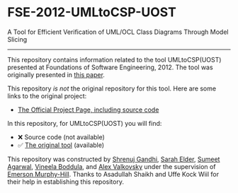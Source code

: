 # FSE-2012-UMLtoCSP-UOST
A Tool for Efficient Verification of UML/OCL Class Diagrams Through Model Slicing

***

This repository contains information related to the tool UMLtoCSP(UOST) presented at Foundations of Software Engineering, 2012. The tool was originally presented in [this paper](http://dl.acm.org/citation.cfm?id=2393596.2393639&coll=DL&dl=GUIDE&CFID=544907474&CFTOKEN=96283854).

This repository _is not_ the original repository for this tool. Here are some links to the original project:
* [The Official Project Page, including source code](http://asadshaikh.com/UMLtoCSP_UOST/)

In this repository, for UMLtoCSP(UOST) you will find:
* :x: Source code (not available)
* :white_check_mark: [The original tool](http://asadshaikh.com/UMLtoCSP_UOST/download.html) (available)

This repository was constructed by [Shrenuj Gandhi](https://github.com/shrenujgandhi), [Sarah Elder](https://github.com/seelder), [Sumeet Agarwal](https://github.com/sumeet29), [Vineela Boddula](https://github.com/boddulavineela), and [Alex Valkovsky](https://github.com/avalkovsky) under the supervision of [Emerson Murphy-Hill](https://github.com/CaptainEmerson). Thanks to Asadullah Shaikh and Uffe Kock Wiil for their help in establishing this repository.
